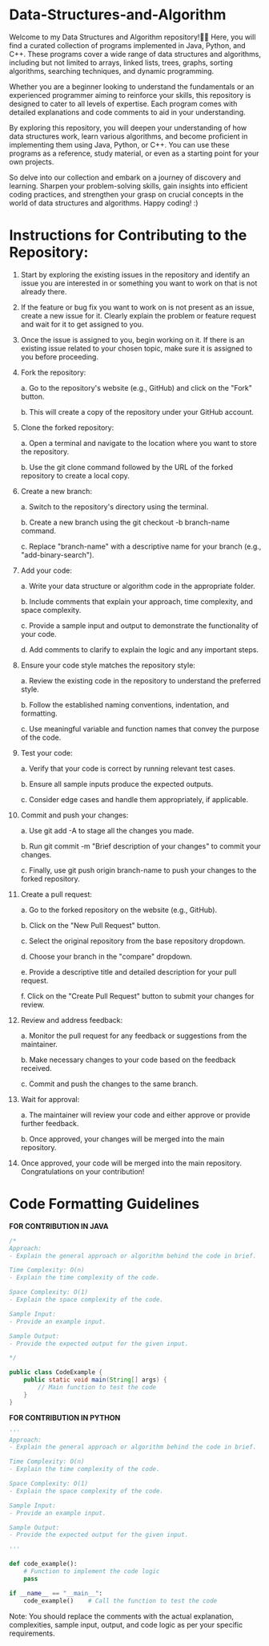 # Data-Structures-and-Algorithm
Welcome to my Data Structures and Algorithm repository!👋🏻 Here, you will find a curated collection of programs implemented in Java, Python, and C++. These programs cover a wide range of data structures and algorithms, including but not limited to arrays, linked lists, trees, graphs, sorting algorithms, searching techniques, and dynamic programming.

Whether you are a beginner looking to understand the fundamentals or an experienced programmer aiming to reinforce your skills, this repository is designed to cater to all levels of expertise. Each program comes with detailed explanations and code comments to aid in your understanding. 

By exploring this repository, you will deepen your understanding of how data structures work, learn various algorithms, and become proficient in implementing them using Java, Python, or C++. You can use these programs as a reference, study material, or even as a starting point for your own projects.

So delve into our collection and embark on a journey of discovery and learning. Sharpen your problem-solving skills, gain insights into efficient coding practices, and strengthen your grasp on crucial concepts in the world of data structures and algorithms. Happy coding! :)

# Instructions for Contributing to the Repository:

1. Start by exploring the existing issues in the repository and identify an issue you are interested in or something you want to work on that is not already there.
2. If the feature or bug fix you want to work on is not present as an issue, create a new issue for it. Clearly explain the problem or feature request and wait for it to get assigned to you.
3. Once the issue is assigned to you, begin working on it. If there is an existing issue related to your chosen topic, make sure it is assigned to you before proceeding.
4. Fork the repository:
   
    a. Go to the repository's website (e.g., GitHub) and click on the "Fork" button.
   
    b. This will create a copy of the repository under your GitHub account.
   
5. Clone the forked repository:
   
    a. Open a terminal and navigate to the location where you want to store the repository.
   
    b. Use the git clone command followed by the URL of the forked repository to create a local copy.
   
6. Create a new branch:

    a. Switch to the repository's directory using the terminal.

    b. Create a new branch using the git checkout -b branch-name command.

    c. Replace "branch-name" with a descriptive name for your branch (e.g., "add-binary-search").
8. Add your code:

    a. Write your data structure or algorithm code in the appropriate folder.

    b. Include comments that explain your approach, time complexity, and space complexity.

    c. Provide a sample input and output to demonstrate the functionality of your code.

    d. Add comments to clarify to explain the logic and any important steps.
10. Ensure your code style matches the repository style:

    a. Review the existing code in the repository to understand the preferred style.
 
    b. Follow the established naming conventions, indentation, and formatting.

    c. Use meaningful variable and function names that convey the purpose of the code.
12. Test your code:

    a. Verify that your code is correct by running relevant test cases.

    b. Ensure all sample inputs produce the expected outputs.

    c. Consider edge cases and handle them appropriately, if applicable.
13. Commit and push your changes:

    a. Use git add -A to stage all the changes you made.

    b. Run git commit -m "Brief description of your changes" to commit your changes.

    c. Finally, use git push origin branch-name to push your changes to the forked repository.
14. Create a pull request:

    a. Go to the forked repository on the website (e.g., GitHub).

    b. Click on the "New Pull Request" button.

    c. Select the original repository from the base repository dropdown.

    d. Choose your branch in the "compare" dropdown.

    e. Provide a descriptive title and detailed description for your pull request.

    f. Click on the "Create Pull Request" button to submit your changes for review.

15. Review and address feedback:

    a. Monitor the pull request for any feedback or suggestions from the maintainer.

    b. Make necessary changes to your code based on the feedback received.

    c. Commit and push the changes to the same branch.

16. Wait for approval:

    a. The maintainer will review your code and either approve or provide further feedback.

    b. Once approved, your changes will be merged into the main repository.

17. Once approved, your code will be merged into the main repository. Congratulations on your contribution!

# Code Formatting Guidelines

**FOR CONTRIBUTION IN JAVA**

```java
/*
Approach:
- Explain the general approach or algorithm behind the code in brief.

Time Complexity: O(n)
- Explain the time complexity of the code.

Space Complexity: O(1)
- Explain the space complexity of the code.

Sample Input:
- Provide an example input.

Sample Output:
- Provide the expected output for the given input.

*/

public class CodeExample {
    public static void main(String[] args) {
        // Main function to test the code
    }
}
```

**FOR CONTRIBUTION IN PYTHON**

```python
'''
Approach:
- Explain the general approach or algorithm behind the code in brief.

Time Complexity: O(n)
- Explain the time complexity of the code.

Space Complexity: O(1)
- Explain the space complexity of the code.

Sample Input:
- Provide an example input.

Sample Output:
- Provide the expected output for the given input.

'''

def code_example():
    # Function to implement the code logic
    pass

if __name__ == "__main__":
    code_example()    # Call the function to test the code
```

Note: You should replace the comments with the actual explanation, complexities, sample input, output, and code logic as per your specific requirements.











